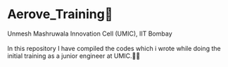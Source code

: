 # Aerove_Training🚁
Unmesh Mashruwala Innovation Cell (UMIC), IIT Bombay<br><br>
In this repository I have compiled the codes which i wrote while doing the initial training as a junior engineer at UMIC.✌🏻
